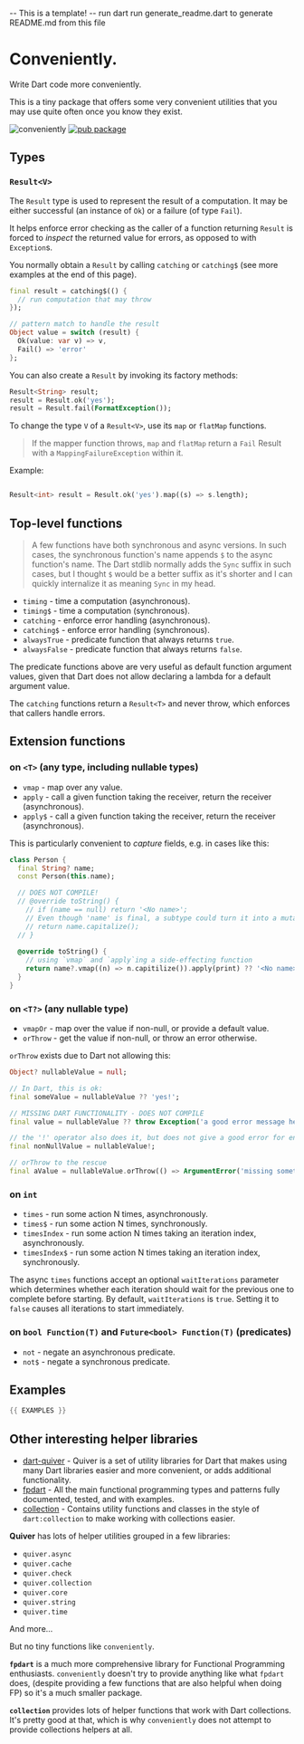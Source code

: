 -- This is a template!
-- run dart run generate_readme.dart to generate README.md from this file
# Conveniently.

Write Dart code more conveniently.

This is a tiny package that offers some very convenient utilities that you may use quite often
once you know they exist.

![conveniently](https://github.com/renatoathaydes/conveniently/workflows/conveniently-build/badge.svg)
[![pub package](https://img.shields.io/pub/v/conveniently.svg)](https://pub.dev/packages/conveniently)

## Types

### `Result<V>`

The `Result` type is used to represent the result of a computation. It may be either successful
(an instance of `Ok`) or a failure (of type `Fail`).

It helps enforce error checking as the caller of a function returning `Result` is forced to
_inspect_ the returned value for errors, as opposed to with `Exception`s.

You normally obtain a `Result` by calling `catching` or `catching$` (see more examples at the end of this page).

```dart
final result = catching$(() {
  // run computation that may throw
});

// pattern match to handle the result
Object value = switch (result) {
  Ok(value: var v) => v,
  Fail() => 'error'
};
```

You can also create a `Result` by invoking its factory methods:

```dart
Result<String> result;
result = Result.ok('yes');
result = Result.fail(FormatException());
```

To change the type `V` of a `Result<V>`, use its `map` or `flatMap` functions.

> If the mapper function throws, `map` and `flatMap` return a `Fail` Result with a
> `MappingFailureException` within it.

Example:

```dart

Result<int> result = Result.ok('yes').map((s) => s.length);
```

## Top-level functions

> A few functions have both synchronous and async versions. In such cases, the synchronous
> function's name appends `$` to the async function's name.
> The Dart stdlib normally adds the `Sync` suffix in such cases, but I thought `$` would be
> a better suffix as it's shorter and I can quickly internalize it as meaning `Sync` in my head.

* `timing`      - time a computation (asynchronous).
* `timing$`     - time a computation (synchronous).
* `catching`    - enforce error handling (asynchronous).
* `catching$`   - enforce error handling (synchronous).
* `alwaysTrue`  - predicate function that always returns `true`.
* `alwaysFalse` - predicate function that always returns `false`.

The predicate functions above are very useful as default function argument values, given that Dart
does not allow declaring a lambda for a default argument value.

The `catching` functions return a `Result<T>` and never throw, which enforces that callers handle errors.

## Extension functions

### on `<T>` (any type, including nullable types)

* `vmap`    - map over any value.
* `apply`   - call a given function taking the receiver, return the receiver (asynchronous).
* `apply$`  - call a given function taking the receiver, return the receiver (asynchronous).

This is particularly convenient to _capture_ fields, e.g. in cases like this:

```dart
class Person {
  final String? name;
  const Person(this.name);

  // DOES NOT COMPILE!
  // @override toString() {
    // if (name == null) return '<No name>';
    // Even though 'name' is final, a subtype could turn it into a mutable getter.
    // return name.capitalize();
  // }
  
  @override toString() {
    // using `vmap` and `apply`ing a side-effecting function 
    return name?.vmap((n) => n.capitilize()).apply(print) ?? '<No name>';
  }
}
```

### on `<T?>` (any nullable type)

* `vmapOr`  - map over the value if non-null, or provide a default value.
* `orThrow` - get the value if non-null, or throw an error otherwise.

`orThrow` exists due to Dart not allowing this:

```dart
Object? nullableValue = null;

// In Dart, this is ok:
final someValue = nullableValue ?? 'yes!';

// MISSING DART FUNCTIONALITY - DOES NOT COMPILE
final value = nullableValue ?? throw Exception('a good error message here');

// the '!' operator also does it, but does not give a good error for end users.
final nonNullValue = nullableValue!;

// orThrow to the rescue
final aValue = nullableValue.orThrow(() => ArgumentError('missing something', 'value'));
```

### on `int`

* `times`         - run some action N times, asynchronously.
* `times$`        - run some action N times, synchronously.
* `timesIndex`    - run some action N times taking an iteration index, asynchronously.
* `timesIndex$`   - run some action N times taking an iteration index, synchronously.

The async `times` functions accept an optional `waitIterations` parameter which determines whether
each iteration should wait for the previous one to complete before starting.
By default, `waitIterations` is `true`. Setting it to `false` causes all iterations to start
immediately.

### on `bool Function(T)` and `Future<bool> Function(T)` (predicates)

* `not`   - negate an asynchronous predicate.
* `not$`  - negate a synchronous predicate.

## Examples

```dart
{{ EXAMPLES }}
```

## Other interesting helper libraries

* [dart-quiver](https://pub.dev/packages/quiver) - Quiver is a set of utility libraries for Dart that makes using many
  Dart libraries easier and more convenient, or adds additional functionality.
* [fpdart](https://pub.dev/packages/fpdart) - All the main functional programming types and patterns fully documented,
  tested, and with examples.
* [collection](https://pub.dev/packages/collection) - Contains utility functions and classes in the style
  of `dart:collection`
  to make working with collections easier.

**Quiver** has lots of helper utilities grouped in a few libraries:

* `quiver.async`
* `quiver.cache`
* `quiver.check`
* `quiver.collection`
* `quiver.core`
* `quiver.string`
* `quiver.time`

And more...

But no tiny functions like `conveniently`.

**`fpdart`** is a much more comprehensive library for Functional Programming enthusiasts.
`conveniently` doesn't try to provide anything like what `fpdart` does,
(despite providing a few functions that are also helpful when doing FP) so it's a much smaller package.

**`collection`** provides lots of helper functions that work with Dart collections. It's pretty good at that,
which is why `conveniently` does not attempt to provide collections helpers at all.
